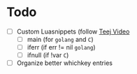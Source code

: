 # Todo
- [ ] Custom Luasnippets (follow [Teej Video](https://www.youtube.com/watch?v=aNWx-ym7jjI&t=226s)
    - [ ] main (for `golang` and `C`)
    - [ ] iferr (if err != nil `golang`)
    - [ ] ifnull (if !var `C`)
- [ ] Organize better whichkey entries
